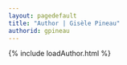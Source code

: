 ```yaml
---
layout: pagedefault
title: "Author | Gisèle Pineau"
authorid: gpineau
---
```

{% include loadAuthor.html %}